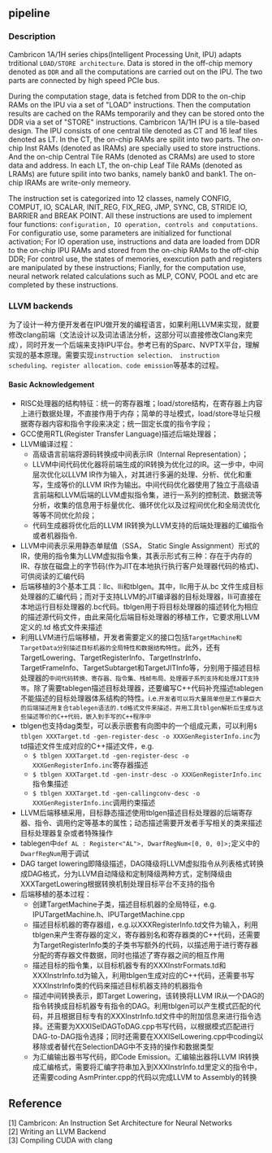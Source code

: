 ## pipeline
### Description
Cambricon 1A/1H series chips(Intelligent Processing Unit, IPU) adapts trditional `LOAD/STORE architecture`. Data is stored in the off-chip memory denoted as `DDR` and all the computations are carried out on the IPU. The two parts are connected by high speed PCIe bus.

During the computation stage, data is fetched from DDR to the on-chip RAMs on the IPU via a set of "LOAD" instructions. Then the computation results are cached on the RAMs temporarily and they can be stored onto the DDR via a set of "STORE" instructions.
Cambricon 1A/1H IPU is a tile-based design. The IPU consists of one central tile denoted as CT and 16 leaf tiles denoted as LT. In the CT, the on-chip RAMs are spilit into two parts. The on-chip Inst RAMs (denoted as IRAMs) are specially used to store instructions. And the on-chip Central Tile RAMs (denoted as CRAMs) are used to store data and address. In each LT, the on-chip Leaf Tile RAMs (denoted as LRAMs) are future spilit into two banks, namely bank0 and bank1. The on-chip IRAMs are write-only memeory.

The instruction set is categorized into 12 classes, namely CONFIG, COMPUT, IO, SCALAR, INIT_REG, FIX_REG, JMP, SYNC, CB, STRIDE IO, BARRIER and BREAK POINT. All these instructions are used to implement four functions: `configuration, IO operation, controls and computations`. For configuratio use, some parameters are initialized for functional activation; For IO operation use, instructions and data are loaded from DDR to the on-chip IPU RAMs and stored from the on-chip RAMs to the off-chip DDR; For control use, the states of memories, exexcution path and registers are manipulated by these instructions; Fianlly, for the computation use, neural network related calculations such as MLP, CONV, POOL and etc are completed by these instructions.

### LLVM backends
为了设计一种方便开发者在IPU做开发的编程语言，如果利用LLVM来实现，就要修改clang前端（文法设计以及词法语法分析，这部分可以直接修改Clang来完成），同时开发一个后端来支持IPU平台。参考已有的Sparc、NVPTX平台，理解实现的基本原理。需要实现`instruction selection、 instruction scheduling、register allocation、code emission`等基本的过程。

#### Basic Acknowledgement
- RISC处理器的结构特征：统一的寄存器堆；load/store结构，在寄存器上内容上进行数据处理，不直接作用于内存；简单的寻址模式，load/store寻址只根据寄存器内容和指令字段来决定；统一固定长度的指令字段；
- GCC使用RTL(Register Transfer Language)描述后端处理器；
- LLVM编译过程：
  - 高级语言前端将源码转换成中间表示IR（Internal Representation）；
  - LLVM中间代码优化器将前端生成的IR转换为优化过的IR。这一步中，中间层次优化以LLVM IR作为输入，对其进行多遍的处理、分析、优化和重写，生成等价的LLVM IR作为输出。中间代码优化器使用了独立于高级语言前端和LLVM后端的LLVM虚拟指令集，进行一系列的控制流、数据流等分析，收集的信息用于标量优化、循环优化以及过程间优化和全局流优化等等不同优化阶段；
  - 代码生成器将优化后的LLVM IR转换为LLVM支持的后端处理器的汇编指令或者机器指令.
- LLVM中间表示采用静态单赋值（SSA， Static Single Assignment）形式的IR，使用的指令集为LLVM虚拟指令集，其表示形式有三种：存在于内存的IR、存放在磁盘上的字节码(作为JIT在本地执行执行客户处理器代码的格式)、可供阅读的汇编代码
- 后端移植的3个基本工具：llc、lli和tblgen。其中，llc用于从.bc 文件生成目标处理器的汇编代码；而对于支持LLVM的JIT编译器的目标处理器，lli可直接在本地运行目标处理器的.bc代码。tblgen用于将目标处理器的描述转化为相应的描述源代码文件，由此来简化后端目标处理器的移植工作，它要求用LLVM 定义的.td 格式文件来描述
- 利用LLVM进行后端移植，开发者需要定义的接口包括`TargetMachine和TargetData分别描述目标机器的全局特性和数据结构特性`。此外，还有TargetLowering、TargetRegisterInfo、TargetInstrInfo、TargetFrameInfo、TargetSubtarget和TargetJITInfo等，分别用于描述目标处理器的`中间代码转换、寄存器、指令集、栈帧布局、处理器子系列支持和处理JIT支持等`。除了需要tablegen描述目标处理器，还要编写C++代码补充描述tablegen不能描述的目标处理器体系结构的特性。i.e.`开发者可以将大量简单但是工作量巨大的后端描述用复合tablegen语法的.td格式文件来描述，并用工具tblgen解析后生成与这些描述等价的C++代码，嵌入到手写的C++程序中`
- tblgen也支持dag类型，可以表示嵌套有向图中的一个组成元素，可以利用`$ tblgen XXXTarget.td -gen-register-desc -o XXXGenRegisterInfo.inc`为td描述文件生成对应的C++描述文件，e.g.
  - `$ tblgen XXXTarget.td -gen-register-desc -o XXXGenRegisterInfo.inc`寄存器描述
  - `$ tblgen XXXTarget.td -gen-instr-desc -o XXXGenRegisterInfo.inc`指令集描述
  - `$ tblgen XXXTarget.td -gen-callingconv-desc -o XXXGenRegisterInfo.inc`调用约束描述
- LLVM后端移植采用，目标静态描述使用tblgen描述目标处理器的后端寄存器、指令、调用约定等基本的属性；动态描述需要开发者手写相关的类来描述目标处理器复杂或者特殊操作
- tablegen中```def AL : Register<"AL">, DwarfRegNum<[0, 0, 0]>;```定义中的`DwarfRegNum`用于调试
- DAG target lowering即降级描述，DAG降级将LLVM虚拟指令从列表格式转换成DAG格式，分为LLVM自动降级和定制降级两种方式，定制降级由XXXTargetLowering根据转换机制处理目标平台不支持的指令
- 后端移植的基本过程：
  - 创建TargetMachine子类，描述目标机器的全局特征，e.g. IPUTargetMachine.h、IPUTargetMachine.cpp
  - 描述目标机器的寄存器组，e.g.以XXXRegisterInfo.td文件为输入，利用tblgen来产生寄存器的定义，寄存器别名和寄存器类的C++代码，还需要为TargetRegisterInfo类的子类书写额外的代码，以描述用于进行寄存器分配的寄存器文件数据，同时也描述了寄存器之间的相互作用
  - 描述目标的指令集，以目标机器专有的XXXInstrFormats.td和XXXInstrInfo.td为输入，利用tblgen生成对应的C++代码，还需要书写XXXInstrInfo类的代码来描述目标机器支持的机器指令
  - 描述中间转换表示，即Target Lowering，该转换将LLVM IR从一个DAG的指令转换成目标机器专有指令的DAG。利用tblgen可以产生模式匹配的代码，并且根据目标专有的XXXInstrInfo.td文件中的附加信息来进行指令选择。还需要为XXXISelDAGToDAG.cpp书写代码，以根据模式匹配进行DAG-to-DAG指令选择；同时还需要在XXXISelLowering.cpp中coding以移除或者替代在SelectionDAG中不支持的操作和数据类型
  - 为汇编输出器书写代码，即Code Emission。汇编输出器将LLVM IR转换成汇编格式，需要将汇编字符串加入到XXXInstrInfo.td里定义的指令中，还需要coding AsmPrinter.cpp的代码以完成LLVM to Assembly的转换
  
  
## Reference
[1] Cambricon: An Instruction Set Architecture for Neural Networks</br>
[2] Writing an LLVM Backend<br>
[3] Compiling CUDA with clang<br>
